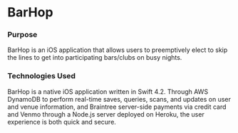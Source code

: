 # BarHop

### Purpose
BarHop is an iOS application that allows users to preemptively elect to skip the lines to get into participating bars/clubs on busy nights.

### Technologies Used
BarHop is a native iOS application written in Swift 4.2. Through AWS DynamoDB to perform real-time saves, queries, scans, and updates on user and venue information, and Braintree server-side payments via credit card and Venmo through a Node.js server deployed on Heroku, the user experience is both quick and secure.

